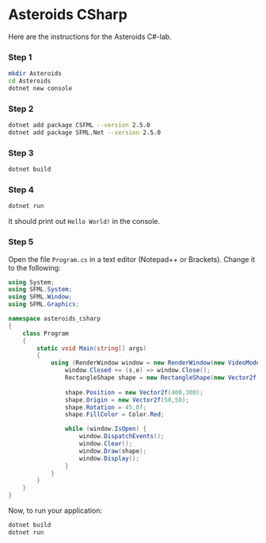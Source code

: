 # Asteroids CSharp
Here are the instructions for the Asteroids C#-lab.

### Step 1
```bash
mkdir Asteroids
cd Asteroids
dotnet new console
```

### Step 2
```bash
dotnet add package CSFML --version 2.5.0
dotnet add package SFML.Net --version 2.5.0
```

### Step 3
```bash
dotnet build
```

### Step 4
```bash
dotnet run
```

It should print out `Hello World!` in the console.

### Step 5
Open the file `Program.cs` in a text editor (Notepad++ or Brackets). Change it to the following:

```csharp
using System;
using SFML.System;
using SFML.Window;
using SFML.Graphics;

namespace asteroids_csharp
{
    class Program
    {
        static void Main(string[] args)
        {
            using (RenderWindow window = new RenderWindow(new VideoMode(800, 600), "Hello SFML")) {
                window.Closed += (s,e) => window.Close();
                RectangleShape shape = new RectangleShape(new Vector2f(100, 100));
            
                shape.Position = new Vector2f(400,300);
                shape.Origin = new Vector2f(50,50);
                shape.Rotation = 45.0f;
                shape.FillColor = Color.Red;

                while (window.IsOpen) {
                    window.DispatchEvents();
                    window.Clear();
                    window.Draw(shape);
                    window.Display();
                }
            } 
        }
    }
}
```

Now, to run your application:
```bash
dotnet build
dotnet run
```
